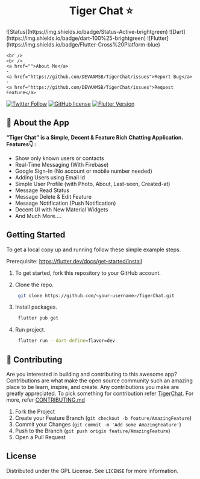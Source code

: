 <!-- PROJECT LOGO -->
<br />
<p align="center">
  <h1 align="center">Tiger Chat ⭐️</h1>
  ![Status](https://img.shields.io/badge/Status-Active-brightgreen)
![Dart](https://img.shields.io/badge/dart-100%25-brightgreen)
![Flutter](https://img.shields.io/badge/Flutter-Cross%20Platform-blue)
  
    <br />
    <br />
    <a href="">About Me</a>
    ·
    <a href="https://github.com/DEVAAMSB/TigerChat/issues">Report Bug</a>
    ·
    <a href="https://github.com/DEVAAMSB/TigerChat/issues">Request Feature</a>
  </p>
</p>


[![Twitter Follow](https://img.shields.io/twitter/follow/DevAAMSB?color=ffcc66&logo=twitter&logoColor=ffffff&style=for-the-badge)](https://twitter.com/DevAAMSB)
[![GitHub license](https://img.shields.io/github/license/DEVAAMSB/TigerChat?style=for-the-badge)](https://github.com//TigerChat/blob/master/LICENSE)
[![Flutter Version](https://img.shields.io/static/v1?label=Flutter&message=3.10.1&color=ffcc66&style=for-the-badge)](https://flutter.dev/docs/development/tools/sdk/releases)


## 📝 About the App

**“Tiger Chat”** <b>is a Simple, Decent & Feature Rich Chatting Application.</b></br>
 <b>Features👇 : </b>
<ul>
<li>Show only known users or contacts
<li>Real-Time Messaging (With Firebase)
<li>Google Sign-In (No account or mobile number needed)
<li>Adding Users using Email Id
<li>Simple User Profile (with Photo, About, Last-seen, Created-at)
<li>Message Read Status
<li>Message Delete & Edit Feature
<li>Message Notification (Push Notification)
<li>Decent UI with New Material Widgets
<li>And Much More....
</ul>


## Getting Started

To get a local copy up and running follow these simple example steps.

Prerequisite: https://flutter.dev/docs/get-started/install

1. To get started, fork this repository to your GitHub account.

2. Clone the repo.
    ```sh
     git clone https://github.com/<your-username>/TigerChat.git
    ```
3. Install packages.
    ```sh
     flutter pub get
    ```
4. Run project.
    ```sh
     flutter run --dart-define=flavor=dev
    ```

## 🤝 Contributing

Are you interested in building and contributing to this awesome app? Contributions are what make the open source community such an amazing place to be learn, inspire, and create. Any contributions you make are greatly appreciated. To pick something for contribution refer [TigerChat](https://github.com/users/DEVAAMSB/projects/1). For more, refer [CONTRIBUTING.md](CONTRIBUTING.md)

1. Fork the Project
2. Create your Feature Branch (`git checkout -b feature/AmazingFeature`)
3. Commit your Changes (`git commit -m 'Add some AmazingFeature'`)
4. Push to the Branch (`git push origin feature/AmazingFeature`)
5. Open a Pull Request

## License

Distributed under the GPL License. See `LICENSE` for more information.
